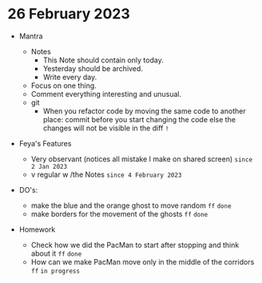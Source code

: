 # 26 February 2023

* Mantra
  * Notes
    * This Note should contain only today.
    * Yesterday should be archived.
    * Write every day.
  * Focus on one thing.
  * Comment everything interesting and unusual.
  * git
    * When you refactor code by moving the same code to another place: commit before you start changing the code else the changes will not be visible in the diff `!`
* Feya's Features
  * Very observant (notices all mistake I make on shared screen) `since 2 Jan 2023`
  * v regular w /the Notes `since 4 February 2023`
* DO's:
  * make the blue and the orange ghost to move random `ff` `done`
  * make borders for the movement of the ghosts `ff` `done`

* Homework
    * Check how we did the PacMan to start after stopping and think about it `ff` `done`
  * How can we make PacMan move only in the middle of the corridors `ff` `in progress`
